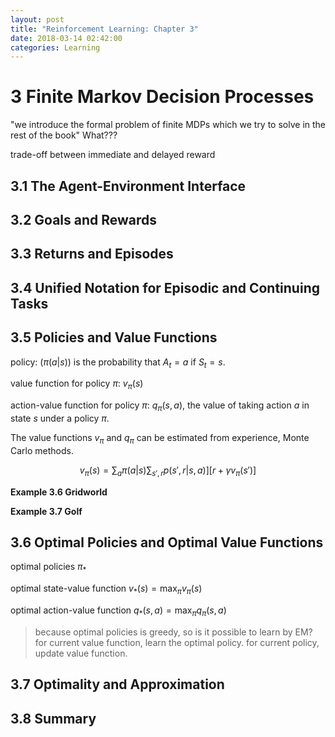 ```yaml
---
layout: post
title: "Reinforcement Learning: Chapter 3"
date: 2018-03-14 02:42:00
categories: Learning
---
```


# 3 Finite Markov Decision Processes

"we introduce the formal problem of finite MDPs which we try to solve in the rest of the book" What???

trade-off between immediate and delayed reward


## 3.1 The Agent-Environment Interface

## 3.2 Goals and Rewards

## 3.3 Returns and Episodes

## 3.4 Unified Notation for Episodic and Continuing Tasks

## 3.5 Policies and Value Functions

policy: \($\pi(a|s)$\) is the probability that $A_t = a$ if $S_t = s$.

value function for policy $\pi$: $v_{\pi}(s)$

action-value function for policy $\pi$: $q_{\pi}(s,a)$, the value of taking action $a$ in state $s$ under a policy $\pi$.

The value functions $v_{\pi}$ and $q_{\pi}$ can be estimated from experience, Monte Carlo methods.

$$
v_{\pi}(s) = \sum_a \pi(a | s) \sum_{s', r} p(s', r | s, a)][r + \gamma v_{\pi}(s')]
$$

**Example 3.6 Gridworld**

**Example 3.7 Golf**

## 3.6 Optimal Policies and Optimal Value Functions

optimal policies $\pi_*$

optimal state-value function $v_*(s) = \max_\pi v_\pi(s)$

optimal action-value function $q_*(s,a) = \max_{\pi} q_\pi(s,a)$

> because optimal policies is greedy, so is it possible to learn by EM?
> for current value function, learn the optimal policy.
> for current policy, update value function.

## 3.7 Optimality and Approximation

## 3.8 Summary
